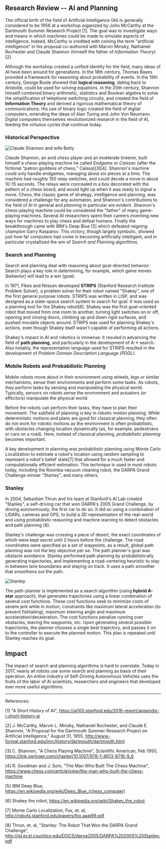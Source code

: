 ## Research Review -- AI and Planning 

The official birth of the field of Artificial Intelligence (AI)  is generally considered to be 1956 at a workshop organized by John McCarthy at the Dartmouth Summer Research Project [1]. The goal was to investigate ways and means in which machines could be made to simulate aspects of intelligence. Indeed, McCarthy is credited with coining the term "artificial intelligence" in his proposal co-authored with Marvin Minsky, Nathaniel Rochester and Claude Shannon (himself the father of _Information Theory_)[2]. 

Although the workshop created a unified identity for the field, many ideas of AI have been around for generations. In the 18th century, Thomas Bayes provided a framework for reasoning about probability of events. In the 19th century, George Boole showed that  **logical reasoning**, dating back to Aristotle, could be used for solving equations. In the 20th century, Shannon himself combined binary arithmetic, statistics and Boolean algebra to solve the simplification of telephone switching circuits, and created the field of **Information Theory** and derived a rigorous mathematical theory of communications. His use of binary logic created the field of digital computers, extending the ideas of Alan Turing and John Von Neumann. Digital computers themselves revolutionized research in the field of AI, feeding the virtuous cycles that continue today. 

### Historical Perspective

![Claude Shannon and wife Betty](https://images.chesscomfiles.com/uploads/v1/images_users/tiny_mce/pete/php65GpYz.png)

Claude Shannon, an avid chess player and an inveterate tinkerer, built himself a chess-playing machine he called _Endgame_ or _Caissac_ (after the fictional “patron goddess of chess,” Caïssa)[3][4]. Shannon's machine could only handle endgames, managing about six pieces at a time. The machine had roughly 150 relay switches, and could decide a move in about 10-15 seconds. The relays were concealed in a box decorated with the pattern of a chess board, and would light up when it was ready to signal a move. Chess, the classic game of strategy, intelligence and planning, was considered a challenge for any automaton, and Shannon's contributions to the field of AI in general and _planning_ in particular are evident. Shannon's chess-playing machine could be considered the "father" of many game-playing machines. Several AI researchers spent their careers inventing new ways for machines to play chess and defeat humans. Finally the breakthrough came with IBM's Deep Blue [5] which defeated reigning champion Garry Kasparov. This victory, though largely symbolic, showed just how far computers had come in becoming artificially intelligent, and in particular crystallized the win of _Search and Planning_ algorithms.

### Search and Planning

Search and planning deal with reasoning about goal-directed behavior. Search plays a key role in determining, for example, which game moves (behavior) will lead to a win (goal).

In 1971, Fikes and Nilsson developed **STRIPS** (Stanford Research Institute Problem Solver), a problem solver for their robot named "Shakey", one of the first general purpose robots. STRIPS was written in LISP, and was designed as a state-space search system to search for goal. It was used as a planning tool for the Shakey robot[6]. Shakey was the first goal-oriented robot  that moved from one room to another, turning light switches on or off, opening and closing doors, climbing up and down rigid surfaces, and pushed movable objects around. STRIPS was used for planning Shakey's actions, even though Shakey itself wasn't capable of performing all actions.  

Shakey's impact in AI and robotics is immense: it resuled in advancing the field of **path planning**, and particularly in the development of A-* search. Also notably, the representation language used for STRIPS resulted in the development of _Problem Domain Description Language (PDDL)_.

### Mobile Robots and Probabilistic Planning

Mobile robots move about in their environment using wheels, legs or similar mechanisms, sense their environments and perform some tasks. As robots, they perform tasks by sensing and manipulating the physical world. Typically, sensors on robots sense the environment and actuators (or effectors) manipulate the physical world. 

Before the robots can perform their tasks, they have to plan their movement. The subfield of planning is key in robotic motion planning. While deterministic motions and plans are good for classical planning, they often do not work for robotic motions as the environment is often probabilistic, with obstacles changing location dynamically (as, for example, pedestrians or cars on a road). Here, instead of classical planning, _probabilistic planning_ becomes important. 

A key development in planning was probabilistic planning using Monte Carlo Localization to estimate a robot's location using random sampling to represent a robot's belief state[7] that allowed for a much faster and computationally efficient estimation. This technique is used in most robots today, including the Roomba vacuum cleaning robot, the DARPA Grand Challenge winner "Stanley", and many others. 

### Stanley

In 2004, Sebastian Thrun and his team at Stanford's AI Lab created "Stanley", a self-driving car that won DARPA's 2005 Grand Challenge, by driving autonomously, the first car to do so. It did so using a combination of LIDARs, cameras and GPS, to build a 3D representation of the real-world and using probabilistic reasoning and machine learning to detect obstacles and path planning [8].

Stanley's challenge was crossing a piece of desert, the exact coordinates of which were kept secret until 2 hours before the challenge. The road coordinates were specified as a set of waypoints, as a result, global path planning was not the key objective per se. The path planner's goal was obstacle avoidance. Stanley performed path planning by probabilistically generating trajectories, and implementing a road-centering heuristic to stay in between lane boundaries and staying on track. It uses a path smoother that smoothens out the path. 

![Stanley](https://upload.wikimedia.org/wikipedia/commons/3/3e/Stanley2.JPG)

The path-planner is implemented as a search algorithm (using **hybrid A-star** approach), that generates trajectories using a linear combination of several cost functions. These cost functions seek to minimize costs of severe jerk while in motion, constraints like maximum lateral acceleration (to prevent fishtailing), maximum steering angle and maximum acceleration/deceleration. The cost functions penalize running over obstacles, leaving the waypoints, etc. Upon generating several possible trajectories, the planner chooses a single best trajectory, and passes it on to the controller to execute the planned motion. This plan is repeated until Stanley reaches its goal.


## Impact 

The impact of search and planning algorithms is hard to overstate. Today in 2017, nearly all robots use some search and planning as basis of their operation. An entire industry of Self-Driving Autonomous Vehicles uses the fruits of the labor of AI scientists, researchers and engineers that developed ever more useful algorithms.

---

References:

[1] "A Short History of AI", https://ai100.stanford.edu/2016-report/appendix-i-short-history-ai  

[2] J. McCarthy, Marvin L. Minsky, Nathaniel Rochester, and Claude E. Shannon, "A Proposal for the Dartmouth Summer Research Project on Artificial Intelligence," August 31, 1955, http://www-formal.stanford.edu/jmc/history/dartmouth/dartmouth.html

[3] C. Shannon, "A Chess Playing Machine", Scientific American, Feb 1950, https://link.springer.com/chapter/10.1007/978-1-4613-8716-9_6

[4] R. Goodman and J. Soni, "The Man Who Built The Chess Machine", https://www.chess.com/article/view/the-man-who-built-the-chess-machine

[5] IBM Deep Blue, https://en.wikipedia.org/wiki/Deep_Blue_(chess_computer) 

[6] Shakey the robot, https://en.wikipedia.org/wiki/Shakey_the_robot 

[7] Monte Carlo Localization, Fox, et. al, http://robots.stanford.edu/papers/fox.aaai99.pdf

[8] Thrun, et. al, "Stanley: The Robot That Won the DARPA Grand Challenge", http://isl.ecst.csuchico.edu/DOCS/darpa2005/DARPA%202005%20Stanley.pdf


